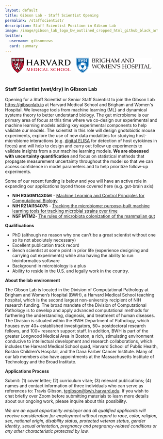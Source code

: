 ```yaml
---
layout: default
title: Gibson Lab - Staff Scientist Opening
permalink: /staffscientist/
description: Staff Scientist Position in Gibson Lab
image: /image/gibson_lab_logo_bw_outlined_cropped_html_github_black_artboard_1200_628-01.png
twitter:
  username: gibsonnews
  card: summary
---
```



<div style="align:center;text-align:center">

<img  src="/image/hmslogo.svg" alt="HMS Logo" height=50pt> &nbsp;&nbsp;
<img  src="/image/bwh-logo.svg" alt="BWH Logo" height=50pt> <br><br>

</div>

### Staff Scientist (wet/dry) in Gibson Lab

Opening for a Staff Scientist or Senior Staff Scientist to join the Gibson Lab <https://gibsonlab.io> at Harvard Medical School and Brigham and Women's Hospital. We leverage tools from machine learning (ML) and dynamical systems theory to better understand biology. The gut microbiome is our primary area of focus at this time where we co-design our experimental and machine learning models adding key experimental components to help validate our models. The scientist in this role will design gnotobiotic mouse experiments, explore the use of new data modalities for studying host-microbiome interactions (e.g. [digital ELISA](https://www.nature.com/articles/nbt.1641) for detection of host cytokines in feces) and will help to design and carry out follow up experiments to validate insights from a our machine learning models. **We are obsessed with uncertainty quantification** and focus on statistical methods that propagate measurement uncertainty throughout the model so that we can access confidence in model parameters and to help prioritize follow-up experiments.

Some of our recent funding is below and you will have an active role in expanding our applications byond those covered here (e.g. gut-brain axis)
- **NIH R35GM143056** - [Machine Learning and Control Principles for Computational Biology](/r35/)
- **NIH R21AI154075** - [Tracking the microbiome: purpose-built machine learning tools for tracking microbial strains over time](/r21_tracking/)
- **NSF MTM2**- [The rules of microbiota colonization of the mammalian gut](/nsf_rules/)

**Qualifications**
- PhD (although no reason why one can't be a great scientist without one so its not absolutely necessary)
- Excellent publication track record
- Bench scientist at some point in prior life (experience designing and carrying out experiments) while also having the ability to run bioinformatics software
- Background in microbiology is a plus
- Ability to reside in the U.S. and legally work in the country.

**About the lab environment**

The Gibson Lab is located in the Division of Computational Pathology at Brigham and Women’s Hospital (BWH), a Harvard Medical School teaching hospital, which is the second largest non-university recipient of NIH research funding. The broad mandate of the Division of Computational Pathology is to develop and apply advanced computational methods for furthering the understanding, diagnosis, and treatment of human diseases. The Division is situated within the BWH Department of Pathology, which houses over 40+ established investigators, 50+ postdoctoral research fellows, and 100+ research support staff. In addition, BWH is part of the greater Longwood Medical Area in Boston, a rich, stimulating environment conducive to intellectual development and research collaborations, which includes the Harvard Medical School quad, Harvard School of Public Health, Boston Children’s Hospital, and the Dana Farber Cancer Institute. Many of our lab members also have appointments at the Massachusetts Institute of Technology and the Broad Institute.

**Applications Process**

Submit: (1) cover letter; (2) curriculum vitae; (3) relevant publications; (4) names and contact information of three individuals who can serve as references to: Travis Gibson, tegibson@bwh.harvard.edu. If you wish to chat briefly over Zoom before submitting materials to learn more details about our ongoing work, please inquire about this possibility.

*We are an equal opportunity employer and all qualified applicants will receive consideration for employment without regard to race, color, religion, sex, national origin, disability status, protected veteran status, gender identity, sexual orientation, pregnancy and pregnancy-related conditions or any other characteristic protected by law.*
